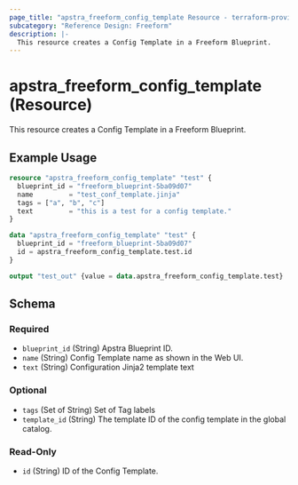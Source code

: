 ```yaml
---
page_title: "apstra_freeform_config_template Resource - terraform-provider-apstra"
subcategory: "Reference Design: Freeform"
description: |-
  This resource creates a Config Template in a Freeform Blueprint.
---
```


# apstra_freeform_config_template (Resource)

This resource creates a Config Template in a Freeform Blueprint.


## Example Usage

```terraform
resource "apstra_freeform_config_template" "test" {
  blueprint_id = "freeform_blueprint-5ba09d07"
  name         = "test_conf_template.jinja"
  tags = ["a", "b", "c"]
  text         = "this is a test for a config template."
}

data "apstra_freeform_config_template" "test" {
  blueprint_id = "freeform_blueprint-5ba09d07"
  id = apstra_freeform_config_template.test.id
}

output "test_out" {value = data.apstra_freeform_config_template.test}
```

<!-- schema generated by tfplugindocs -->
## Schema

### Required

- `blueprint_id` (String) Apstra Blueprint ID.
- `name` (String) Config Template name as shown in the Web UI.
- `text` (String) Configuration Jinja2 template text

### Optional

- `tags` (Set of String) Set of Tag labels
- `template_id` (String) The template ID of the config template in the global catalog.

### Read-Only

- `id` (String) ID of the Config Template.




